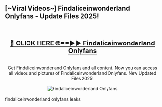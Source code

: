 <h2>[~Viral Videos~] Findaliceinwonderland Onlyfans - Update Files 2025!</h2>
<br>
<div align="center">
<h2><a href="https://betterlinks.top/A2PfLJ" rel="nofollow">🔴 CLICK HERE 🌐==►► Findaliceinwonderland Onlyfans</a></h2>
<br>
Get Findaliceinwonderland Onlyfans and all content. Now you can access all videos and pictures of Findaliceinwonderland Onlyfans. New Updated Files 2025!
<br>
<br>
<a href="https://betterlinks.top/A2PfLJ" rel="nofollow" data-target="animated-image.originalLink"><img src="https://i.ibb.co.com/WyWwxjT/player-gif2.gif" alt="Findaliceinwonderland Onlyfans" style="max-width: 100%; display: inline-block;" data-target="animated-image.originalImage"></a>
</div>
<br>
findaliceinwonderland onlyfans leaks